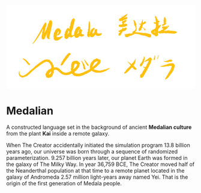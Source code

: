 ![Medalian Multi-Language](Scripts/Medala%20-%20Multi%20Language.png)

# Medalian

A constructed language set in the background of ancient **Medalian culture** from the plant **Kai** inside a remote galaxy.

When The Creator accidentally initiated the simulation program 13.8 billion years ago, our universe was born through a sequence of randomized parameterization. 9.257 billion years later, our planet Earth was formed in the galaxy of The Milky Way. In year 36,759 BCE, The Creator moved half of the Neanderthal population at that time to a remote planet located in the galaxy of Andromeda 2.57 million light-years away named Yei. That is the origin of the first generation of Medala people.
